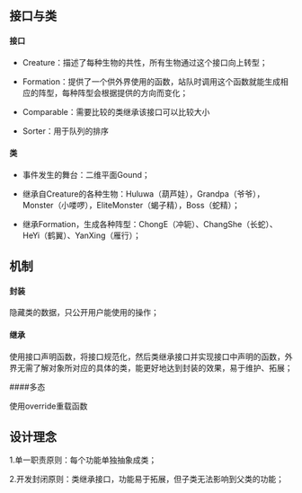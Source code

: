 ﻿## 接口与类

#### 接口

- Creature：描述了每种生物的共性，所有生物通过这个接口向上转型；

- Formation：提供了一个供外界使用的函数，站队时调用这个函数就能生成相应的阵型，每种阵型会根据提供的方向而变化；

- Comparable：需要比较的类继承该接口可以比较大小

- Sorter：用于队列的排序



#### 类

- 事件发生的舞台：二维平面Gound；

- 继承自Creature的各种生物：Huluwa（葫芦娃），Grandpa（爷爷），Monster（小喽啰），EliteMonster（蝎子精），Boss（蛇精）；

- 继承Formation，生成各种阵型：ChongE（冲轭）、ChangShe（长蛇）、HeYi（鹤翼）、YanXing（雁行）；





## 机制

#### 封装

隐藏类的数据，只公开用户能使用的操作；



#### 继承

使用接口声明函数，将接口规范化，然后类继承接口并实现接口中声明的函数，外界无需了解对象所对应的具体的类，能更好地达到封装的效果，易于维护、拓展；



####多态

使用override重载函数





## 设计理念

1.单一职责原则：每个功能单独抽象成类；


2.开发封闭原则：类继承接口，功能易于拓展，但子类无法影响到父类的功能；